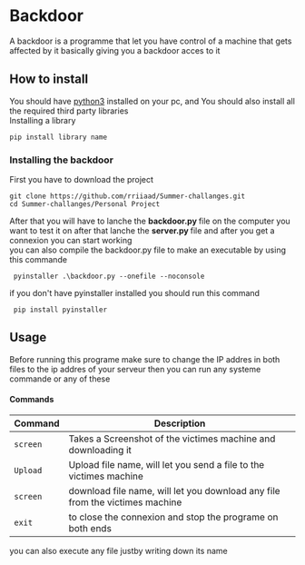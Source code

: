 # Backdoor
A backdoor is a programme that let you have control of a machine that gets affected by it basically giving you a backdoor acces to it

## How to install
You should have [python3](https://www.python.org/) installed on your pc, and 
You should also install all the required third party libraries 
<br/>
Installing a library 

    pip install library name
 
### Installing the backdoor 
First you have to download the project

    git clone https://github.com/rriiaad/Summer-challanges.git
    cd Summer-challanges/Personal Project

After that you will have to lanche the <strong> backdoor.py </strong> file on the computer you want to test it on after that lanche the <strong> server.py </strong> file and after you get a connexion you can start working 
<br/>
you can also compile the backdoor.py file to make an executable by using this commande
    
     pyinstaller .\backdoor.py --onefile --noconsole
     
if you don't have pyinstaller installed you should run this command

     pip install pyinstaller
     
## Usage 
Before running this programe make sure to change the IP addres in both files to the ip addres of your serveur 
then you can run any systeme commande or any of these

#### Commands
| Command   | Description                                                                    |
| --------- | ------------------------------------------------------------------------------ |
| `screen`   | Takes a Screenshot of the victimes machine and downloading it                                                   |
| `Upload`   | Upload file name, will let you send a file to the victimes machine                                                 |
| `screen`   | download file name, will let you download any file from the victimes machine                                              |
| `exit`   | to close the connexion and stop the programe on both ends                                                   |

you can also execute any file justby writing down its name
